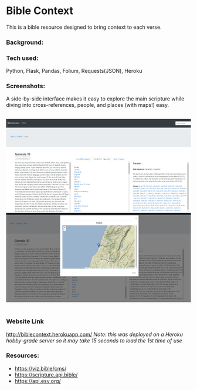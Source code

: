 # Bible Context 

This is a bible resource designed to bring context to each verse.

### Background:


### Tech used:
  Python, Flask, Pandas, Folium, Requests(JSON), Heroku
  
### Screenshots: 
A side-by-side interface makes it easy to explore the main scripture while diving into cross-references, people, and places (with maps!) easy.
##
![alt_text](/images/1.jpg)
![alt_text](/images/2.jpg)
 #
### Website Link
http://biblecontext.herokuapp.com/
*Note: this was deployed on a Heroku hobby-grade server so it may take 15 seconds to load the 1st time of use*

### Resources:
 - https://viz.bible/cms/
 - https://scripture.api.bible/  
 - https://api.esv.org/
